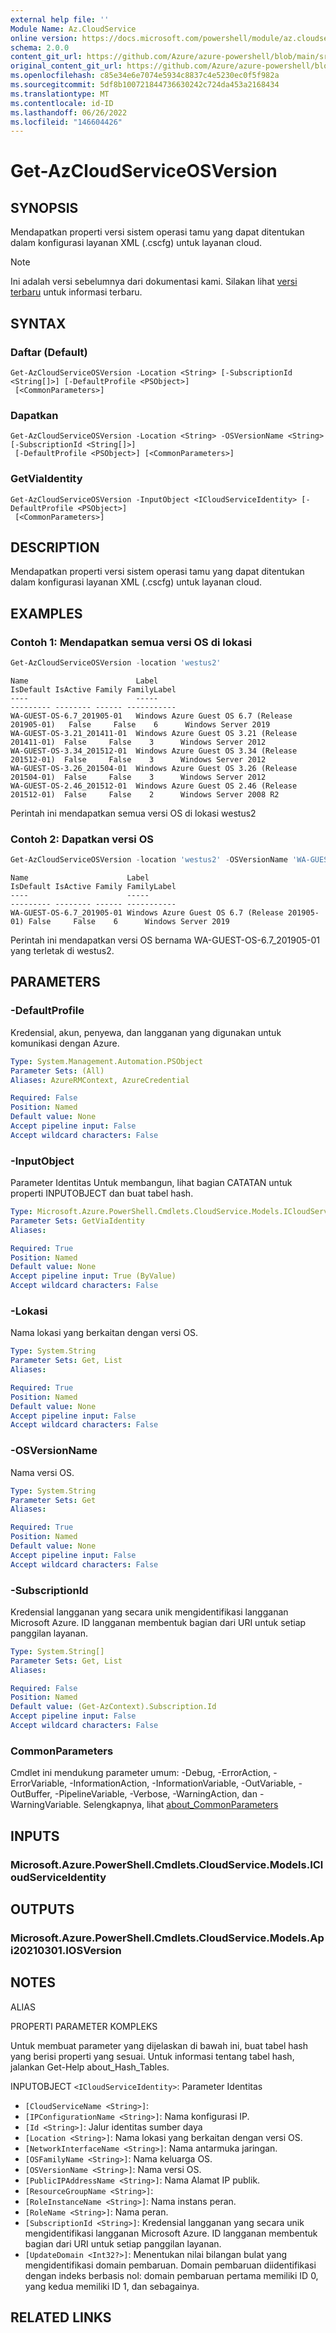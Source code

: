 ```yaml
---
external help file: ''
Module Name: Az.CloudService
online version: https://docs.microsoft.com/powershell/module/az.cloudservice/get-azcloudserviceosversion
schema: 2.0.0
content_git_url: https://github.com/Azure/azure-powershell/blob/main/src/CloudService/help/Get-AzCloudServiceOSVersion.md
original_content_git_url: https://github.com/Azure/azure-powershell/blob/main/src/CloudService/help/Get-AzCloudServiceOSVersion.md
ms.openlocfilehash: c85e34e6e7074e5934c8837c4e5230ec0f5f982a
ms.sourcegitcommit: 5df8b100721844736630242c724da453a2168434
ms.translationtype: MT
ms.contentlocale: id-ID
ms.lasthandoff: 06/26/2022
ms.locfileid: "146604426"
---
```

# Get-AzCloudServiceOSVersion

## SYNOPSIS
Mendapatkan properti versi sistem operasi tamu yang dapat ditentukan dalam konfigurasi layanan XML (.cscfg) untuk layanan cloud.

> [!NOTE]
>Ini adalah versi sebelumnya dari dokumentasi kami. Silakan lihat [versi terbaru](/powershell/module/az.cloudservice/get-azcloudserviceosversion) untuk informasi terbaru.

## SYNTAX

### Daftar (Default)
```
Get-AzCloudServiceOSVersion -Location <String> [-SubscriptionId <String[]>] [-DefaultProfile <PSObject>]
 [<CommonParameters>]
```

### Dapatkan
```
Get-AzCloudServiceOSVersion -Location <String> -OSVersionName <String> [-SubscriptionId <String[]>]
 [-DefaultProfile <PSObject>] [<CommonParameters>]
```

### GetViaIdentity
```
Get-AzCloudServiceOSVersion -InputObject <ICloudServiceIdentity> [-DefaultProfile <PSObject>]
 [<CommonParameters>]
```

## DESCRIPTION
Mendapatkan properti versi sistem operasi tamu yang dapat ditentukan dalam konfigurasi layanan XML (.cscfg) untuk layanan cloud.

## EXAMPLES

### Contoh 1: Mendapatkan semua versi OS di lokasi
```powershell
Get-AzCloudServiceOSVersion -location 'westus2'
```

```output
Name                        Label                                            IsDefault IsActive Family FamilyLabel
----                        -----                                            --------- -------- ------ -----------
WA-GUEST-OS-6.7_201905-01   Windows Azure Guest OS 6.7 (Release 201905-01)   False     False    6      Windows Server 2019
WA-GUEST-OS-3.21_201411-01  Windows Azure Guest OS 3.21 (Release 201411-01)  False     False    3      Windows Server 2012
WA-GUEST-OS-3.34_201512-01  Windows Azure Guest OS 3.34 (Release 201512-01)  False     False    3      Windows Server 2012
WA-GUEST-OS-3.26_201504-01  Windows Azure Guest OS 3.26 (Release 201504-01)  False     False    3      Windows Server 2012
WA-GUEST-OS-2.46_201512-01  Windows Azure Guest OS 2.46 (Release 201512-01)  False     False    2      Windows Server 2008 R2
```

Perintah ini mendapatkan semua versi OS di lokasi westus2

### Contoh 2: Dapatkan versi OS
```powershell
Get-AzCloudServiceOSVersion -location 'westus2' -OSVersionName 'WA-GUEST-OS-6.7_201905-01'
```

```output
Name                      Label                                          IsDefault IsActive Family FamilyLabel
----                      -----                                          --------- -------- ------ -----------
WA-GUEST-OS-6.7_201905-01 Windows Azure Guest OS 6.7 (Release 201905-01) False     False    6      Windows Server 2019
```

Perintah ini mendapatkan versi OS bernama WA-GUEST-OS-6.7_201905-01 yang terletak di westus2.

## PARAMETERS

### -DefaultProfile
Kredensial, akun, penyewa, dan langganan yang digunakan untuk komunikasi dengan Azure.

```yaml
Type: System.Management.Automation.PSObject
Parameter Sets: (All)
Aliases: AzureRMContext, AzureCredential

Required: False
Position: Named
Default value: None
Accept pipeline input: False
Accept wildcard characters: False
```

### -InputObject
Parameter Identitas Untuk membangun, lihat bagian CATATAN untuk properti INPUTOBJECT dan buat tabel hash.

```yaml
Type: Microsoft.Azure.PowerShell.Cmdlets.CloudService.Models.ICloudServiceIdentity
Parameter Sets: GetViaIdentity
Aliases:

Required: True
Position: Named
Default value: None
Accept pipeline input: True (ByValue)
Accept wildcard characters: False
```

### -Lokasi
Nama lokasi yang berkaitan dengan versi OS.

```yaml
Type: System.String
Parameter Sets: Get, List
Aliases:

Required: True
Position: Named
Default value: None
Accept pipeline input: False
Accept wildcard characters: False
```

### -OSVersionName
Nama versi OS.

```yaml
Type: System.String
Parameter Sets: Get
Aliases:

Required: True
Position: Named
Default value: None
Accept pipeline input: False
Accept wildcard characters: False
```

### -SubscriptionId
Kredensial langganan yang secara unik mengidentifikasi langganan Microsoft Azure.
ID langganan membentuk bagian dari URI untuk setiap panggilan layanan.

```yaml
Type: System.String[]
Parameter Sets: Get, List
Aliases:

Required: False
Position: Named
Default value: (Get-AzContext).Subscription.Id
Accept pipeline input: False
Accept wildcard characters: False
```

### CommonParameters
Cmdlet ini mendukung parameter umum: -Debug, -ErrorAction, -ErrorVariable, -InformationAction, -InformationVariable, -OutVariable, -OutBuffer, -PipelineVariable, -Verbose, -WarningAction, dan -WarningVariable. Selengkapnya, lihat [about_CommonParameters](http://go.microsoft.com/fwlink/?LinkID=113216)

## INPUTS

### Microsoft.Azure.PowerShell.Cmdlets.CloudService.Models.ICloudServiceIdentity

## OUTPUTS

### Microsoft.Azure.PowerShell.Cmdlets.CloudService.Models.Api20210301.IOSVersion

## NOTES

ALIAS

PROPERTI PARAMETER KOMPLEKS

Untuk membuat parameter yang dijelaskan di bawah ini, buat tabel hash yang berisi properti yang sesuai. Untuk informasi tentang tabel hash, jalankan Get-Help about_Hash_Tables.


INPUTOBJECT `<ICloudServiceIdentity>`: Parameter Identitas
  - `[CloudServiceName <String>]`: 
  - `[IPConfigurationName <String>]`: Nama konfigurasi IP.
  - `[Id <String>]`: Jalur identitas sumber daya
  - `[Location <String>]`: Nama lokasi yang berkaitan dengan versi OS.
  - `[NetworkInterfaceName <String>]`: Nama antarmuka jaringan.
  - `[OSFamilyName <String>]`: Nama keluarga OS.
  - `[OSVersionName <String>]`: Nama versi OS.
  - `[PublicIPAddressName <String>]`: Nama Alamat IP publik.
  - `[ResourceGroupName <String>]`: 
  - `[RoleInstanceName <String>]`: Nama instans peran.
  - `[RoleName <String>]`: Nama peran.
  - `[SubscriptionId <String>]`: Kredensial langganan yang secara unik mengidentifikasi langganan Microsoft Azure. ID langganan membentuk bagian dari URI untuk setiap panggilan layanan.
  - `[UpdateDomain <Int32?>]`: Menentukan nilai bilangan bulat yang mengidentifikasi domain pembaruan. Domain pembaruan diidentifikasi dengan indeks berbasis nol: domain pembaruan pertama memiliki ID 0, yang kedua memiliki ID 1, dan sebagainya.

## RELATED LINKS

